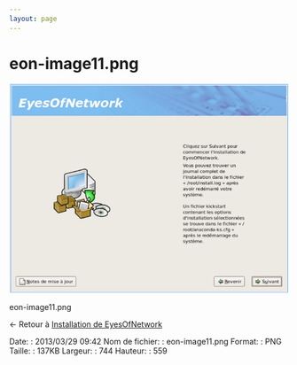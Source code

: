 ```yaml
---
layout: page
---
```


eon-image11.png
===============

[![eon-image11.png](../assets/media/eon-image11.png@cache=&w=744&h=559 "eon-image11.png")](../assets/media/eon-image11.png@cache= "Afficher le fichier original")

eon-image11.png

← Retour à [Installation de
EyesOfNetwork](../eyesofnetwork/eyesofnetwork-iso-install.html "eyesofnetwork:eyesofnetwork-iso-install")

Date:
:   2013/03/29 09:42
Nom de fichier:
:   eon-image11.png
Format:
:   PNG
Taille:
:   137KB
Largeur:
:   744
Hauteur:
:   559

